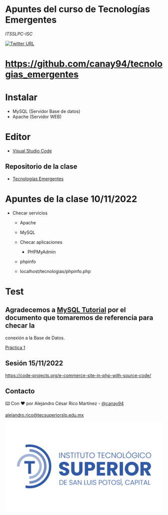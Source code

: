 # Apuntes del curso de **Tecnologías Emergentes**

_ITSSLPC-ISC_

[![Twitter URL](https://img.shields.io/twitter/url/https/twitter.com/bukotsunikki.svg?style=social&label=Follow%20%40canay94)](https://twitter.com/canay94)

# https://github.com/canay94/tecnologias_emergentes

# Instalar

- MySQL (Servidor Base de datos)
- Apache (Servidor WEB)

# Editor

- [Visual Studio Code](https://code.visualstudio.com/download)

## Repositorio de la clase

- [Tecnologías Emergentes](https://github.com/canay94/tecnologias_emergentes)



# Apuntes de la clase 10/11/2022

- Checar servicios
    - Apache
    - MySQL

  - Checar aplicaciones
    - PHPMyAdmin

   - phpinfo
    - localhost/tecnologias/phpinfo.php

# Test

## Agradecemos a [MySQL Tutorial](https://www.mysqltutorial.org/) por el documento que tomaremos de referencia para checar la
conexión a la Base de Datos.

[Práctica 1](https://www.mysqltutorial.org/php-connecting-to-mysql-database/)


## Sesión 15/11/2022

https://code-projects.org/e-commerce-site-in-php-with-source-code/

## Contacto

⌨️ Con ❤️ por Alejandro César Rico Martínez - [@canay94](https://twitter.com/canay94)

[alejandro.rico@tecsuperiorslp.edu.mx](mailto:alejandro.rico@tecsuperiorslp.edu.mx?subject=Saludos "Hi!")


![itsslpc](images/logo_azul_2.png)

